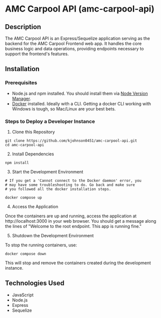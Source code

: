# AMC Carpool API (amc-carpool-api)

## Description

The AMC Carpool API is an Express/Sequelize application serving as the backend for the AMC Carpool Frontend web app. It handles the core business logic and data operations, providing endpoints necessary to support the frontend's features.

## Installation

### Prerequisites

- Node.js and npm installed. You should install them via [Node Version Manager](https://github.com/nvm-sh/nvm).
- [Docker](https://docs.docker.com/get-docker/) installed. Ideally with a CLI. Getting a docker CLI working with Windows is tough, so Mac/Linux are your best bets.

### Steps to Deploy a Developer Instance

1. Clone this Repository

```
git clone https://github.com/kjohnson0451/amc-carpool-api.git
cd amc-carpool-api
```

2. Install Dependencies

```
npm install
```

3. Start the Development Environment

```
# If you get a 'Cannot connect to the Docker daemon' error, you
# may have some troubleshooting to do. Go back and make sure
# you followed all the docker installation steps.

docker compose up
```

4. Access the Application

Once the containers are up and running, access the application at http://localhost:3000 in your web browser. You should get a message along the lines of "Welcome to the root endpoint. This app is running fine."

5. Shutdown the Development Environment

To stop the running containers, use:

```
docker compose down
```

This will stop and remove the containers created during the development instance.

## Technologies Used

- JavaScript
- Node.js
- Express
- Sequelize
